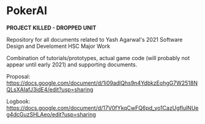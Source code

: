 # PokerAI

**PROJECT KILLED - DROPPED UNIT**

Repository for all documents related to Yash Agarwal's 2021 Software Design and Develoment HSC Major Work

Combination of tutorials/prototypes, actual game code (will probably not appear until early 2021) and supporting documents.

Proposal:
https://docs.google.com/document/d/1i09adlQhs9n4YdbkzEohgG7W2518NQLsXAIafJ3idE4/edit?usp=sharing

Logbook:
https://docs.google.com/document/d/17V0fYkqCwFQ6pd_yo1CazUgflulNUeg4dcGuzSHLAeo/edit?usp=sharing
